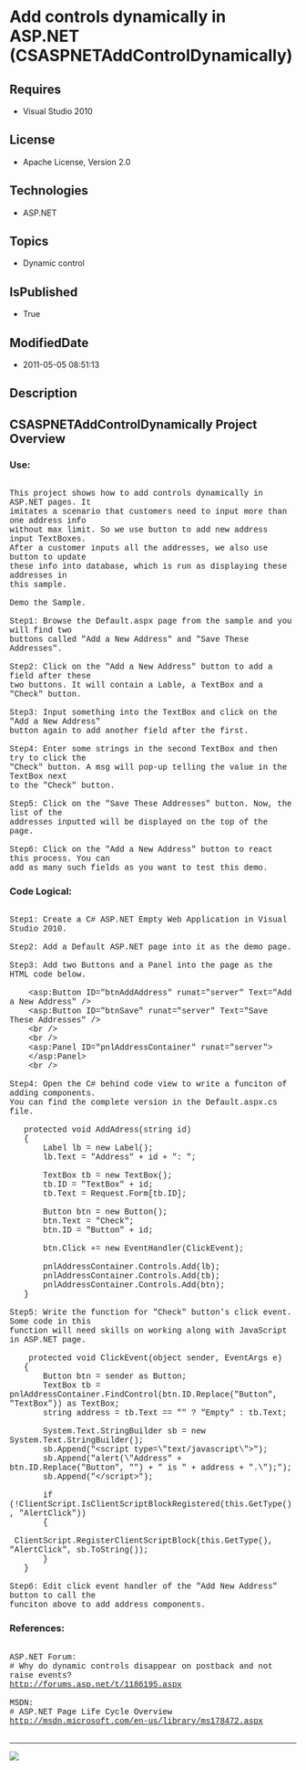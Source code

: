 # Add controls dynamically in ASP.NET (CSASPNETAddControlDynamically)
## Requires
* Visual Studio 2010
## License
* Apache License, Version 2.0
## Technologies
* ASP.NET
## Topics
* Dynamic control
## IsPublished
* True
## ModifiedDate
* 2011-05-05 08:51:13
## Description

<p style="font-family:Courier New"></p>
<h2>CSASPNETAddControlDynamically Project Overview</h2>
<p style="font-family:Courier New"></p>
<h3>Use:</h3>
<p style="font-family:Courier New"><br>
This project shows how to add controls dynamically in ASP.NET pages. It <br>
imitates a scenario that customers need to input more than one address info <br>
without max limit. So we use button to add new address input TextBoxes.<br>
After a customer inputs all the addresses, we also use button to update <br>
these info into database, which is run as displaying these addresses in <br>
this sample.<br>
<br>
Demo the Sample.<br>
<br>
Step1: Browse the Default.aspx page from the sample and you will find two <br>
buttons called &quot;Add a New Address&quot; and &quot;Save These Addresses&quot;.<br>
<br>
Step2: Click on the &quot;Add a New Address&quot; button to add a field after these<br>
two buttons. It will contain a Lable, a TextBox and a &quot;Check&quot; button.<br>
<br>
Step3: Input something into the TextBox and click on the &quot;Add a New Address&quot;
<br>
button again to add another field after the first.<br>
<br>
Step4: Enter some strings in the second TextBox and then try to click the<br>
&quot;Check&quot; button. A msg will pop-up telling the value in the TextBox next<br>
to the &quot;Check&quot; button.<br>
<br>
Step5: Click on the &quot;Save These Addresses&quot; button. Now, the list of the
<br>
addresses inputted will be displayed on the top of the page.<br>
<br>
Step6: Click on the &quot;Add a New Address&quot; button to react this process. You can<br>
add as many such fields as you want to test this demo.<br>
</p>
<h3>Code Logical:</h3>
<p style="font-family:Courier New"><br>
Step1: Create a C# ASP.NET Empty Web Application in Visual Studio 2010.<br>
<br>
Step2: Add a Default ASP.NET page into it as the demo page.<br>
<br>
Step3: Add two Buttons and a Panel into the page as the HTML code below.<br>
<br>
&nbsp;&nbsp;&nbsp;&nbsp;&lt;asp:Button ID=&quot;btnAddAddress&quot; runat=&quot;server&quot; Text=&quot;Add a New Address&quot; /&gt;<br>
&nbsp;&nbsp;&nbsp;&nbsp;&lt;asp:Button ID=&quot;btnSave&quot; runat=&quot;server&quot; Text=&quot;Save These Addresses&quot; /&gt;<br>
&nbsp;&nbsp;&nbsp;&nbsp;&lt;br /&gt;<br>
&nbsp;&nbsp;&nbsp;&nbsp;&lt;br /&gt;<br>
&nbsp;&nbsp;&nbsp;&nbsp;&lt;asp:Panel ID=&quot;pnlAddressContainer&quot; runat=&quot;server&quot;&gt;<br>
&nbsp;&nbsp;&nbsp;&nbsp;&lt;/asp:Panel&gt;<br>
&nbsp;&nbsp;&nbsp;&nbsp;&lt;br /&gt;<br>
&nbsp;&nbsp;&nbsp;&nbsp;<br>
Step4: Open the C# behind code view to write a funciton of adding components.<br>
You can find the complete version in the Default.aspx.cs file.<br>
<br>
&nbsp; &nbsp;protected void AddAdress(string id)<br>
&nbsp; &nbsp;{<br>
&nbsp; &nbsp; &nbsp; &nbsp;Label lb = new Label();<br>
&nbsp; &nbsp; &nbsp; &nbsp;lb.Text = &quot;Address&quot; &#43; id &#43; &quot;: &quot;;<br>
<br>
&nbsp; &nbsp; &nbsp; &nbsp;TextBox tb = new TextBox();<br>
&nbsp; &nbsp; &nbsp; &nbsp;tb.ID = &quot;TextBox&quot; &#43; id;<br>
&nbsp; &nbsp; &nbsp; &nbsp;tb.Text = Request.Form[tb.ID];<br>
<br>
&nbsp; &nbsp; &nbsp; &nbsp;Button btn = new Button();<br>
&nbsp; &nbsp; &nbsp; &nbsp;btn.Text = &quot;Check&quot;;<br>
&nbsp; &nbsp; &nbsp; &nbsp;btn.ID = &quot;Button&quot; &#43; id;<br>
<br>
&nbsp; &nbsp; &nbsp; &nbsp;btn.Click &#43;= new EventHandler(ClickEvent);<br>
<br>
&nbsp; &nbsp; &nbsp; &nbsp;pnlAddressContainer.Controls.Add(lb);<br>
&nbsp; &nbsp; &nbsp; &nbsp;pnlAddressContainer.Controls.Add(tb);<br>
&nbsp; &nbsp; &nbsp; &nbsp;pnlAddressContainer.Controls.Add(btn);<br>
&nbsp; &nbsp;}<br>
<br>
Step5: Write the function for &quot;Check&quot; button's click event. Some code in this<br>
function will need skills on working along with JavaScript in ASP.NET page.<br>
<br>
&nbsp;&nbsp;&nbsp;&nbsp;protected void ClickEvent(object sender, EventArgs e)<br>
&nbsp; &nbsp;{<br>
&nbsp; &nbsp; &nbsp; &nbsp;Button btn = sender as Button;<br>
&nbsp; &nbsp; &nbsp; &nbsp;TextBox tb = pnlAddressContainer.FindControl(btn.ID.Replace(&quot;Button&quot;, &quot;TextBox&quot;)) as TextBox;<br>
&nbsp; &nbsp; &nbsp; &nbsp;string address = tb.Text == &quot;&quot; ? &quot;Empty&quot; : tb.Text;<br>
<br>
&nbsp; &nbsp; &nbsp; &nbsp;System.Text.StringBuilder sb = new System.Text.StringBuilder();<br>
&nbsp; &nbsp; &nbsp; &nbsp;sb.Append(&quot;&lt;script type=\&quot;text/javascript\&quot;&gt;&quot;);<br>
&nbsp; &nbsp; &nbsp; &nbsp;sb.Append(&quot;alert(\&quot;Address&quot; &#43; btn.ID.Replace(&quot;Button&quot;, &quot;&quot;) &#43; &quot; is &quot; &#43; address &#43; &quot;.\&quot;);&quot;);<br>
&nbsp; &nbsp; &nbsp; &nbsp;sb.Append(&quot;&lt;/script&gt;&quot;);<br>
<br>
&nbsp; &nbsp; &nbsp; &nbsp;if (!ClientScript.IsClientScriptBlockRegistered(this.GetType(), &quot;AlertClick&quot;))<br>
&nbsp; &nbsp; &nbsp; &nbsp;{<br>
&nbsp; &nbsp; &nbsp; &nbsp; &nbsp; &nbsp;ClientScript.RegisterClientScriptBlock(this.GetType(), &quot;AlertClick&quot;, sb.ToString());<br>
&nbsp; &nbsp; &nbsp; &nbsp;}<br>
&nbsp; &nbsp;} <br>
<br>
Step6: Edit click event handler of the &quot;Add New Address&quot; button to call the
<br>
funciton above to add address components.<br>
</p>
<h3>References:</h3>
<p style="font-family:Courier New"><br>
ASP.NET Forum: <br>
# Why do dynamic controls disappear on postback and not raise events?<br>
<a target="_blank" href="http://forums.asp.net/t/1186195.aspx">http://forums.asp.net/t/1186195.aspx</a><br>
<br>
MSDN:<br>
# ASP.NET Page Life Cycle Overview<br>
<a target="_blank" href="http://msdn.microsoft.com/en-us/library/ms178472.aspx">http://msdn.microsoft.com/en-us/library/ms178472.aspx</a><br>
<br>
</p>
<hr>
<div><a href="http://go.microsoft.com/?linkid=9759640" style="margin-top:3px"><img src="http://bit.ly/onecodelogo">
</a></div>
